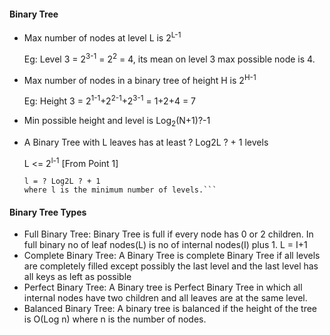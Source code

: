 #### Binary Tree
- Max number of nodes at level L is 2<sup>L-1</sup>

  Eg: Level 3 = 2<sup>3-1</sup> = 2<sup>2</sup> = 4, its mean on level 3 max possible node is 4. 
- Max number of nodes in a binary tree of height H is 2<sup>H-1</sup>

  Eg: Height 3 = 2<sup>1-1</sup>+2<sup>2-1</sup>+2<sup>3-1</sup>  = 1+2+4 = 7
- Min possible height and level is Log<sub>2</sub>(N+1)?-1
- A Binary Tree with L leaves has at least ? Log2L ? + 1 levels
   
   L <=  2<sup>l-1</sup>  [From Point 1]
   ```
   l = ? Log2L ? + 1 
   where l is the minimum number of levels.```
   
#### Binary Tree Types
- Full Binary Tree: Binary Tree is full if every node has 0 or 2 children. In full binary no of leaf nodes(L) is no of internal nodes(I) plus 1. L = I+1
- Complete Binary Tree: A Binary Tree is complete Binary Tree if all levels are completely filled except possibly the last level and the last level has all keys as left as possible
- Perfect Binary Tree: A Binary tree is Perfect Binary Tree in which all internal nodes have two children and all leaves are at the same level.
- Balanced Binary Tree: A binary tree is balanced if the height of the tree is O(Log n) where n is the number of nodes.
